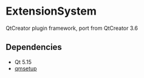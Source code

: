 # ExtensionSystem

QtCreator plugin framework, port from QtCreator 3.6

## Dependencies

+ Qt 5.15
+ [qmsetup](https://github.com/stdware/qmsetup)